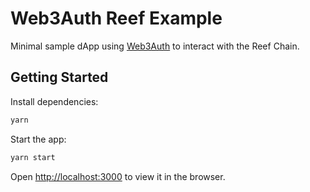 # Web3Auth Reef Example

Minimal sample dApp using [Web3Auth](https://web3auth.io/docs/) to interact with the Reef Chain.

## Getting Started

Install dependencies:

```bash
yarn
```

Start the app:

```bash
yarn start
```

Open [http://localhost:3000](http://localhost:3000) to view it in the browser.
